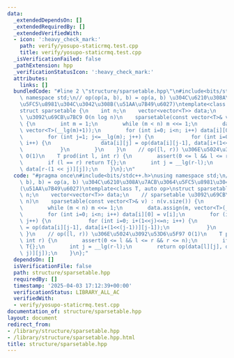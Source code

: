 ```yaml
---
data:
  _extendedDependsOn: []
  _extendedRequiredBy: []
  _extendedVerifiedWith:
  - icon: ':heavy_check_mark:'
    path: verify/yosupo-staticrmq.test.cpp
    title: verify/yosupo-staticrmq.test.cpp
  _isVerificationFailed: false
  _pathExtension: hpp
  _verificationStatusIcon: ':heavy_check_mark:'
  attributes:
    links: []
  bundledCode: "#line 2 \"structure/sparsetable.hpp\"\n#include<bits/stdc++.h>\nusing\
    \ namespace std;\n// op(op(a, b), b) = op(a, b) \u304C\u6210\u308A\u7ACB\u3064\
    \u5FC5\u8981\u304C\u3042\u308B(\u51AA\u7B49\u6027)\ntemplate<class T, auto op>\n\
    struct sparsetable {\n    int n;\n    vector<vector<T>> data;\n    // sparsetable\
    \ \u3092\u69CB\u7BC9 O(n log n)\n    sparsetable(const vector<T>& v) : n(v.size())\
    \ {\n        int m = 1;\n        while (m < n) m <<= 1;\n        data.assign(m,\
    \ vector<T>(__lg(m)+1));\n        for (int i=0; i<n; i++) data[i][0] = v[i];\n\
    \        for (int j=1; j<=__lg(m); j++) {\n            for (int i=0; i+(1<<j)<=n;\
    \ i++) {\n                data[i][j] = op(data[i][j-1], data[i+(1<<(j-1))][j-1]);\n\
    \            }\n        }\n    }\n    // op([l, r)) \u306E\u5024\u3092\u53D6\u5F97\
    \ O(1)\n    T prod(int l, int r) {\n        assert(0 <= l && l <= r && r <= n);\n\
    \        if (l == r) return T{};\n        int j = __lg(r-l);\n        return op(data[l][j],\
    \ data[r-(1 << j)][j]);\n    }\n};\n"
  code: "#pragma once\n#include<bits/stdc++.h>\nusing namespace std;\n// op(op(a,\
    \ b), b) = op(a, b) \u304C\u6210\u308A\u7ACB\u3064\u5FC5\u8981\u304C\u3042\u308B\
    (\u51AA\u7B49\u6027)\ntemplate<class T, auto op>\nstruct sparsetable {\n    int\
    \ n;\n    vector<vector<T>> data;\n    // sparsetable \u3092\u69CB\u7BC9 O(n log\
    \ n)\n    sparsetable(const vector<T>& v) : n(v.size()) {\n        int m = 1;\n\
    \        while (m < n) m <<= 1;\n        data.assign(m, vector<T>(__lg(m)+1));\n\
    \        for (int i=0; i<n; i++) data[i][0] = v[i];\n        for (int j=1; j<=__lg(m);\
    \ j++) {\n            for (int i=0; i+(1<<j)<=n; i++) {\n                data[i][j]\
    \ = op(data[i][j-1], data[i+(1<<(j-1))][j-1]);\n            }\n        }\n   \
    \ }\n    // op([l, r)) \u306E\u5024\u3092\u53D6\u5F97 O(1)\n    T prod(int l,\
    \ int r) {\n        assert(0 <= l && l <= r && r <= n);\n        if (l == r) return\
    \ T{};\n        int j = __lg(r-l);\n        return op(data[l][j], data[r-(1 <<\
    \ j)][j]);\n    }\n};"
  dependsOn: []
  isVerificationFile: false
  path: structure/sparsetable.hpp
  requiredBy: []
  timestamp: '2025-04-03 17:12:39+00:00'
  verificationStatus: LIBRARY_ALL_AC
  verifiedWith:
  - verify/yosupo-staticrmq.test.cpp
documentation_of: structure/sparsetable.hpp
layout: document
redirect_from:
- /library/structure/sparsetable.hpp
- /library/structure/sparsetable.hpp.html
title: structure/sparsetable.hpp
---
```

